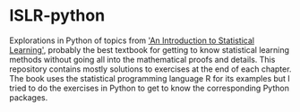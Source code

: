 # ISLR-python
Explorations in Python of topics from ['An Introduction to Statistical Learning'](http://www-bcf.usc.edu/~gareth/ISL/), probably the best textbook for getting to know statistical learning methods without going all into the mathematical proofs and details.
This repository contains mostly solutions to exercises at the end of each chapter. The book uses the statistical programming language R for its examples but I tried to do the exercises in Python to get to know the corresponding Python packages.
